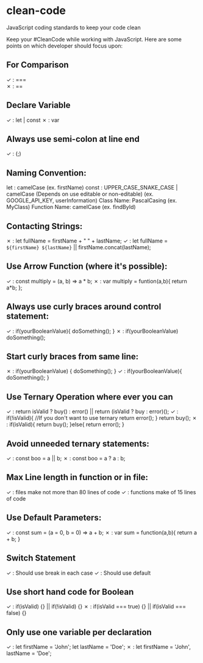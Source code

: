 # clean-code
JavaScript coding standards to keep your code clean

Keep your #CleanCode while working with JavaScript. Here are some points on which developer should focus upon:

## For Comparison 
✓ : === <br>
✗ : ==  

## Declare Variable
✓ : let | const
✗ : var

## Always use semi-colon at line end
✓ : (;)

## Naming Convention:
let  : camelCase (ex. firstName)
const : UPPER_CASE_SNAKE_CASE | camelCase (Depends on use editable or non-editable) (ex. GOOGLE_API_KEY, userInformation)
Class Name: PascalCasing (ex. MyClass)
Function Name: camelCase (ex. findById)

## Contacting Strings:
✗ : let fullName = firstName + " " + lastName;
✓ : let fullName = `${firstName} ${lastName}`   ||  firstName.concat(lastName);

## Use Arrow Function (where it's possible):
✓ : const multiply = (a, b) => a * b;
✗ : var multiply = funtion(a,b){ return a*b; };

## Always use curly braces around control statement:
✓ : if(yourBooleanValue){
		doSomething();
	}
✗ : if(yourBooleanValue) doSomething();

## Start curly braces from same line:
✗ : if(yourBooleanValue) 
	{
		doSomething();
	}
✓ : if(yourBooleanValue){
		doSomething();
	}

## Use Ternary Operation where ever you can
✓ : return isValid ? buy() : error()     ||    return (isValid ? buy : error)(); 
✓ : if(!isValid){           //If you don't want to use ternary
		return error();
	}
	return buy();
✗ : if(isValid){
		return buy();
	}else{
		return error();
	}

## Avoid unneeded ternary statements:
✓ : const boo = a || b;
✗ : const boo = a ? a : b;

## Max Line length in function or in file:
✓ : files make not more than 80 lines of code
✓ : functions make of 15 lines of code

## Use Default Parameters:
✓ : const sum = (a = 0, b = 0) => a + b; 
✗ : var sum = function(a,b){ return a + b; }

## Switch Statement
✓ : Should use break in each case
✓ : Should use default

## Use short hand code for Boolean
✓ : if(isValid) {}   ||   if(!isValid) {}
✗ : if(isValid === true) {}  ||   if(isValid === false) {}

## Only use one variable per declaration
✓ : let firstName = 'John';
	  let lastName = 'Doe';
✗ : let firstName = 'John', lastName = 'Doe';
